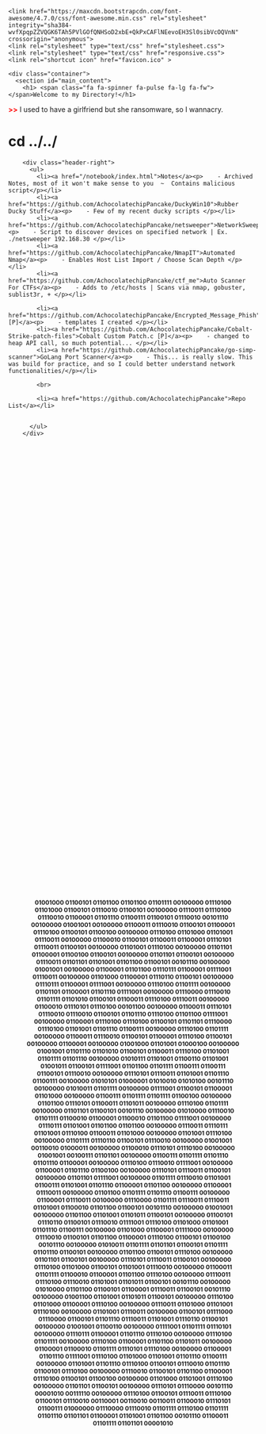 <html>
<style>
footer {text-align: center;}
h2 {font-size: 12px;}
</style>
  <head>
    <meta charset="utf-8">
    <meta name="viewport" content="width=device-width, initial-scale=1.0">

    <link href="https://maxcdn.bootstrapcdn.com/font-awesome/4.7.0/css/font-awesome.min.css" rel="stylesheet" integrity="sha384-wvfXpqpZZVQGK6TAh5PVlGOfQNHSoD2xbE+QkPxCAFlNEevoEH3Sl0sibVcOQVnN" crossorigin="anonymous">
    <link rel="stylesheet" type="text/css" href="stylesheet.css">
    <link rel="stylesheet" type="text/css" href="responsive.css">
    <link rel="shortcut icon" href="favicon.ico" >

    <div class="container">
      <section id="main_content">
        <h1> <span class="fa fa-spinner fa-pulse fa-lg fa-fw"></span>Welcome to my Directory!</h1>

<p><strong style="color: red;"> >></strong> I used to have a girlfriend but she ransomware, so I wannacry.</p>

        
<h1><span class="fa-stack fa-lg"><i class="fa fa-square fa-stack-2x"></i><i class="fa fa-terminal fa-stack-1x fa-inverse"></i></span>  cd ../../</h1>

        <div class="header-right">
          <ul>
            <li><a href="/notebook/index.html">Notes</a><p>    - Archived Notes, most of it won't make sense to you  ~  Contains malicious script</p></li>
            <li><a href="https://github.com/AchocolatechipPancake/DuckyWin10">Rubber Ducky Stuff</a><p>    - Few of my recent ducky scripts </p></li>
            <li><a href="https://github.com/AchocolatechipPancake/netsweeper">NetworkSweeper</a><p>    - Script to discover devices on specified network | Ex. ./netsweeper 192.168.30 </p></li>  
            <li><a href="https://github.com/AchocolatechipPancake/NmapIT">Automated Nmap</a><p>    - Enables Host List Import / Choose Scan Depth </p></li>
            <li><a href="https://github.com/AchocolatechipPancake/ctf_me">Auto Scanner For CTFs</a><p>    - Adds to /etc/hosts | Scans via nmap, gobuster, sublist3r, + </p></li>

            <li><a href="https://github.com/AchocolatechipPancake/Encrypted_Message_Phish">Phish [P]</a><p>    - templates I created </p></li>
            <li><a href="https://github.com/AchocolatechipPancake/Cobalt-Strike-patch-files">Cobalt Custom Patch.c [P]</a><p>    - changed to heap API call, so much potential... </p></li>
            <li><a href="https://github.com/AchocolatechipPancake/go-simp-scanner">GoLang Port Scanner</a><p>    - This... is really slow. This was build for practice, and so I could better understand network functionalities/</p></li>
            
            <br>

            <li><a href="https://github.com/AchocolatechipPancake">Repo List</a></li>
            
            
          </ul>
        </div>


<footer style="padding-top: 900px;"><h2>
01001000 01100101 01101100 01101100 01101111 00100000 01110100 <br>
01101000 01100101 01110010 01100101 00100000 01110011 01110100 <br>
01110010 01100001 01101110 01100111 01100101 01110010 00101110 <br>
00100000 01001001 00100000 01100011 01110010 01100101 01100001 <br>
01110100 01100101 01100100 00100000 01110100 01101000 01101001 <br>
01110011 00100000 01100010 01100101 01100011 01100001 01110101 <br>
01110011 01100101 00100000 01101001 01110100 00100000 01101101 <br>
01100001 01100100 01100101 00100000 01101101 01100101 00100000 <br>
01110011 01101101 01101001 01101100 01100101 00101110 00100000 <br>
01001001 00100000 01100001 01101100 01110111 01100001 01111001 <br>
 01110011 00100000 01101000 01100001 01110110 01100101 00100000 <br>
 01110111 01100001 01111001 00100000 01110100 01101111 00100000 <br>
 01101101 01100001 01101110 01111001 00100000 01110000 01110010 <br>
 01101111 01101010 01100101 01100011 01110100 01110011 00100000 <br>
 01100010 01110101 01110100 00101100 00100000 01100011 01110101 <br>
 01110010 01110010 01100101 01101110 01110100 01101100 01111001 <br>
 00100000 01100001 01110100 01110100 01100101 01101101 01110000 <br>
 01110100 01101001 01101110 01100111 00100000 01110100 01101111 <br>
 00100000 01100011 01110010 01100101 01100001 01110100 01100101 <br>
 00100000 01100001 00100000 01001000 01101001 01000100 00100000 <br>
 01001001 01101110 01101010 01100101 01100011 01110100 01101001 <br>
 01101111 01101110 00100000 01010111 01101001 01100110 01101001 <br>
 01001011 01100101 01111001 01101100 01101111 01100111 01100111 <br>
 01100101 01110010 00100000 01110101 01110011 01101001 01101110 <br>
 01100111 00100000 01010101 01000001 01010010 01010100 00101110 <br>
 00100000 01010011 01101111 00100000 01111001 01100101 01100001 <br>
 01101000 00100000 01100111 01101111 01101111 01100100 00100000 <br>
 01101100 01110101 01100011 01101011 00100000 01110100 01101111 <br>
 00100000 01101101 01100101 00101110 00100000 01010000 01110010 <br>
 01101111 01100010 01100001 01100010 01101100 01111001 00100000 <br>
 01110111 01101001 01101100 01101100 00100000 01110011 01110111 <br>
 01101001 01110100 01100011 01101000 00100000 01101001 01110100 <br>
 00100000 01101111 01110110 01100101 01110010 00100000 01001001 <br>
 00110010 01000011 00100000 01100010 01110101 01110100 00100000 <br>
 01001001 00100111 01101101 00100000 01100111 01101111 01101110 <br>
 01101110 01100001 00100000 01110100 01110010 01111001 00100000 <br>
 01100001 01101110 01100100 00100000 01110101 01110011 01100101 <br>
 00100000 01101101 01111001 00100000 01101111 01110010 01101001 <br>
 01100111 01101001 01101110 01100001 01101100 00100000 01100001 <br>
 01110011 00100000 01101100 01101111 01101110 01100111 00100000 <br>
 01100001 01110011 00100000 01110000 01101111 01110011 01110011 <br>
 01101001 01100010 01101100 01100101 00101110 00100000 01001001 <br>
 00100000 01101100 01101001 01101011 01100101 00100000 01100101 <br>
 01110110 01100101 01110010 01111001 01110100 01101000 01101001 <br>
 01101110 01100111 00100000 01101000 01100001 01111000 00100000 <br>
 01110010 01100101 01101100 01100001 01110100 01100101 01100100 <br>
 00101110 00100000 01010011 01101111 01101101 01100101 01101111 <br>
 01101110 01100101 00100000 01101100 01100101 01110100 00100000 <br>
 01101101 01100101 00100000 01110101 01110011 01100101 00100000 <br>
 01110100 01101000 01100101 01101001 01110010 00100000 01100011 <br>
 01101111 01100010 01100001 01101100 01110100 00100000 01110011 <br>
 01110100 01110010 01101001 01101011 01100101 00101110 00100000 <br>
 01010000 01101100 01100101 01100001 01110011 01100101 00101110 <br>
 00100000 01001100 01101001 01101011 01100101 00100000 01110100 <br>
 01101000 01100001 01110100 00100000 01110011 01101000 01101001 <br>
 01110100 00100000 01101001 01110011 00100000 01100101 01111000 <br>
 01110000 01100101 01101110 01110011 01101001 01110110 01100101 <br>
 00100000 01001001 01100110 00100000 01111001 01101111 01110101 <br>
 00100000 01110111 01100001 01101110 01110100 00100000 01110100 <br>
 01101111 00100000 01110100 01100001 01101100 01101011 00100000 <br>
 01100001 01100010 01101111 01110101 01110100 00100000 01100001 <br>
 01101110 01111001 01110100 01101000 01101001 01101110 01100111 <br>
 00100000 01101001 01101110 01110100 01100101 01110010 01101110 <br>
 01100101 01110100 00100000 01110010 01100101 01101100 01100001 <br>
 01110100 01100101 01100100 00100000 01101000 01101001 01110100 <br>
 00100000 01101101 01100101 00100000 01110101 01110000 00101110 <br>
 00001010 00111110 00100000 01110100 01100101 01110011 01110100 <br>
 01100101 01110010 00110001 00110010 00110011 01100010 01110101 <br>
 01100111 01000000 01110000 01110010 01101111 01110100 01101111 <br>
 01101110 01101101 01100001 01101001 01101100 00101110 01100011 <br>
 01101111 01101101 00001010 <br>
<br></h2></footer>


